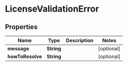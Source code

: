 

# LicenseValidationError


## Properties

| Name | Type | Description | Notes |
|------------ | ------------- | ------------- | -------------|
|**message** | **String** |  |  [optional] |
|**howToResolve** | **String** |  |  [optional] |



